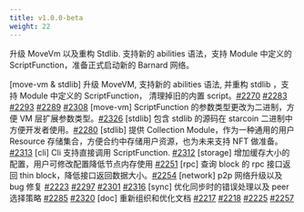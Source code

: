 ```yaml
---
title: v1.0.0-beta
weight: 22
---
```


升级 MoveVm 以及重构 Stdlib. 支持新的 abilities 语法，支持 Module 中定义的 ScriptFunction，准备正式启动新的 Barnard 网络。

<!--more-->

[move-vm & stdlib] 升级 MoveVM, 支持新的 abilities 语法, 并重构 stdlib ，支持 Module 中定义的 ScriptFunction， 清理掉旧的内置 script。[#2270](https://github.com/starcoinorg/starcoin/pull/2270) [#2283](https://github.com/starcoinorg/starcoin/pull/2283) [#2293](https://github.com/starcoinorg/starcoin/pull/2293) [#2289](https://github.com/starcoinorg/starcoin/pull/2289) [#2308](https://github.com/starcoinorg/starcoin/pull/2308)
[move-vm] ScriptFunction 的参数类型更改为二进制，方便 VM 层扩展参数类型。[#2326](https://github.com/starcoinorg/starcoin/pull/2326)
[stdlib] 包含 stdlib 的源码在 starcoin 二进制中方便开发者使用。[#2280](https://github.com/starcoinorg/starcoin/pull/2280)
[stdlib] 提供 Collection Module，作为一种通用的用户 Resource 存储集合，方便合约中存储用户资源，也为未来支持 NFT 做准备。[#2313](https://github.com/starcoinorg/starcoin/pull/2313)
[cli] Cli 支持直接调用 ScriptFunction. [#2312](https://github.com/starcoinorg/starcoin/pull/2312)
[storage] 增加缓存大小的配置，用户可修改配置降低节点内存使用 [#2251](https://github.com/starcoinorg/starcoin/pull/2251)
[rpc] 查询 block 的 rpc 接口返回 thin block，降低接口返回数据大小。[#2254](https://github.com/starcoinorg/starcoin/pull/2254)
[network] p2p 网络升级以及 bug 修复 [#2223](https://github.com/starcoinorg/starcoin/pull/2223) [#2297](https://github.com/starcoinorg/starcoin/pull/2297) [#2301](https://github.com/starcoinorg/starcoin/pull/2301) [#2316](https://github.com/starcoinorg/starcoin/pull/2316)
[sync]  优化同步时的错误处理以及 peer 选择策略 [#2285](https://github.com/starcoinorg/starcoin/pull/2285) [#2320](https://github.com/starcoinorg/starcoin/pull/2320)
[doc] 重新组织和优化文档 [#2217](https://github.com/starcoinorg/starcoin/pull/2217) [#2218](https://github.com/starcoinorg/starcoin/pull/2218) [#2225](https://github.com/starcoinorg/starcoin/pull/2225) [#2257](https://github.com/starcoinorg/starcoin/pull/2257)